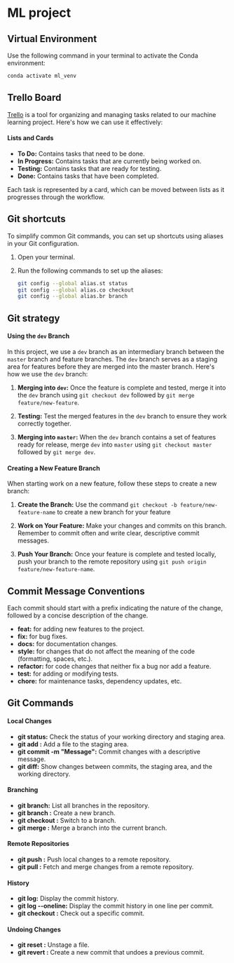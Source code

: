 # ML project

## Virtual Environment
Use the following command in your terminal to activate the Conda environment:

```bash
conda activate ml_venv
```

## Trello Board
[Trello](https://trello.com/b/dKmqPYaQ/mlproject) is a tool for organizing and managing tasks related to our machine learning project. Here's how we can use it effectively:

#### Lists and Cards

- **To Do:** Contains tasks that need to be done.
- **In Progress:** Contains tasks that are currently being worked on.
- **Testing:** Contains tasks that are ready for testing.
- **Done:** Contains tasks that have been completed.

Each task is represented by a card, which can be moved between lists as it progresses through the workflow.

## Git shortcuts
To simplify common Git commands, you can set up shortcuts using aliases in your Git configuration.

1. Open your terminal.

2. Run the following commands to set up the aliases:

   ```bash
   git config --global alias.st status
   git config --global alias.co checkout
   git config --global alias.br branch
   ```

## Git strategy

#### Using the `dev` Branch

In this project, we use a `dev` branch as an intermediary branch between the `master` branch and feature branches. The `dev` branch serves as a staging area for features before they are merged into the master branch. Here's how we use the `dev` branch:

1. **Merging into `dev`:** Once the feature is complete and tested, merge it into the `dev` branch using `git checkout dev` followed by `git merge feature/new-feature`.

2. **Testing:** Test the merged features in the `dev` branch to ensure they work correctly together.

3. **Merging into `master`:** When the `dev` branch contains a set of features ready for release, merge `dev` into `master` using `git checkout master` followed by `git merge dev`.


#### Creating a New Feature Branch

When starting work on a new feature, follow these steps to create a new branch:

1. **Create the Branch:** Use the command `git checkout -b feature/new-feature-name` to create a new branch for your feature

2. **Work on Your Feature:** Make your changes and commits on this branch. Remember to commit often and write clear, descriptive commit messages.

3. **Push Your Branch:** Once your feature is complete and tested locally, push your branch to the remote repository using `git push origin feature/new-feature-name`.



## Commit Message Conventions
Each commit should start with a prefix indicating the nature of the change, followed by a concise description of the change.

- **feat:** for adding new features to the project.
- **fix:** for bug fixes.
- **docs:** for documentation changes.
- **style:** for changes that do not affect the meaning of the code (formatting, spaces, etc.).
- **refactor:** for code changes that neither fix a bug nor add a feature.
- **test:** for adding or modifying tests.
- **chore:** for maintenance tasks, dependency updates, etc.

## Git Commands

#### Local Changes

- **git status:** Check the status of your working directory and staging area.
- **git add <file>:** Add a file to the staging area.
- **git commit -m "Message":** Commit changes with a descriptive message.
- **git diff:** Show changes between commits, the staging area, and the working directory.

#### Branching

- **git branch:** List all branches in the repository.
- **git branch <branch-name>:** Create a new branch.
- **git checkout <branch-name>:** Switch to a branch.
- **git merge <branch>:** Merge a branch into the current branch.

#### Remote Repositories

- **git push <remote> <branch>:** Push local changes to a remote repository.
- **git pull <remote> <branch>:** Fetch and merge changes from a remote repository.

#### History

- **git log:** Display the commit history.
- **git log --oneline:** Display the commit history in one line per commit.
- **git checkout <commit>:** Check out a specific commit.

#### Undoing Changes

- **git reset <file>:** Unstage a file.
- **git revert <commit>:** Create a new commit that undoes a previous commit.
